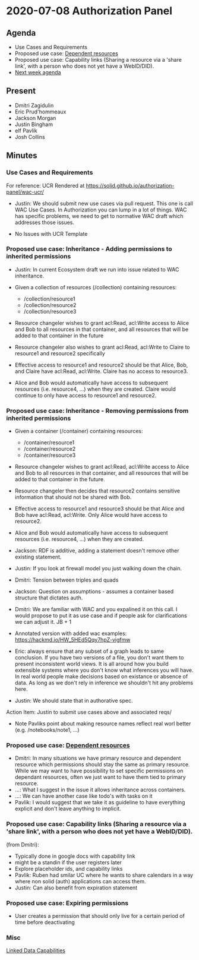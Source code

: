 # 2020-07-08 Authorization Panel

## Agenda

* Use Cases and Requirements
* Proposed use case: [Dependent resources](https://github.com/solid/specification/issues/183)
* Proposed use case: Capability links (Sharing a resource via a 'share link', with a person who does not yet have a WebID/DID).
* [Next week agenda](https://hackmd.io/7O05oVzeRwWMVQhhLFhM3Q)


## Present

* Dmitri Zagidulin
* Eric Prud'hommeaux
* Jackson Morgan
* Justin Bingham
* elf Pavlik
* Josh Collins

## Minutes


### Use Cases and Requirements
For reference: UCR Rendered at https://solid.github.io/authorization-panel/wac-ucr/

- Justin: We should submit new use cases via pull request. This one is call WAC Use Cases. In Authorization you can lump in a lot of things. WAC has specific problems, we need to get to normative WAC draft which addresses those issues.

- No Issues with UCR Template

### Proposed use case: Inheritance - Adding permissions to inherited permissions

- Justin: In current Ecosystem draft we run into issue related to WAC inheritance.

* Given a collection of resources (/collection) containing resources:
    * /collection/resource1
    * /collection/resource2
    * /collection/resource3

* Resource changeler wishes to grant acl:Read, acl:Write access to Alice and Bob to all resources in that container, and all resources that will be added to that container in the future

* Resource changeler also wishes to grant acl:Read, acl:Write to Claire to resource1 and resource2 specifically

* Effective access to resource1 and resource2 should be that Alice, Bob, and Claire have acl:Read, acl:Write. Claire has no access to resource3.

* Alice and Bob would automatically have access to subsequent resources (i.e. resource4, ...) when they are created. Claire would continue to only have access to resource1 and resource2.


### Proposed use case: Inheritance - Removing permissions from inherited permissions

* Given a container (/container) containing resources:
    * /container/resource1
    * /container/resource2
    * /container/resource3

* Resource changeler wishes to grant acl:Read, acl:Write access to Alice and Bob to all resources in that container, and all resources that will be added to that container in the future.
* Resource changeler then decides that resource2 contains sensitive information that should not be shared with Bob. 
* Effective access to resource1 and resource3 should be that Alice and Bob have acl:Read, acl:Write.  Only Alice would have access to resource2.
* Alice and Bob would automatically have access to subsequent resources (i.e. resource4, ...) when they are created.

- Jackson: RDF is additive, adding a statement doesn't remove other existing statement. 
- Justin: If you look at firewall model you just walking down the chain. 

- Dmitri: Tension between triples and quads

- Jackson: Question on assumptions - assumes a container based structure that dictates auth.
- Dmitri: We are familiar with WAC and you expalined it on this call. I would propose to put it as use case and if people ask for clarifications we can adjust it. JB + 1

- Annotated version with added wac examples: https://hackmd.io/HW_5HEd5Qqy7hpZ-vigfmw

- Eric: always ensure that any subset of a graph leads to same conclusion. If you have two versions of a file, you don't want them to present inconsistent world views. It is all around how you build extensible systems where you don't know what inferences you will have. In real world people make decisions based on existance or absence of data. As long as we don't rely in inference we shouldn't hit any problems here.
- Justin: We should state that in authorative spec.

Action Item: Justin to submit use cases above and associated reqs/
- Note Pavliks point about making resource names reflect real worl better (e.g. /notebooks/note1, ...)

### Proposed use case: [Dependent resources](https://github.com/solid/specification/issues/183)

- Dmitri: In many situations we have primary resource and dependent resource which permissions should stay the same as primary resource. While we may want to have possibility to set specific permissions on dependant resources, often we just want to have them tied to primary resource.
- ...: What I suggest in the issue it allows inheritance across containers.
- ...: We can have another case like todo's with tasks on it
- Pavlik: I would suggest that we take it as guideline to have everything explicit and don't leave anything to implicit.

### Proposed use case: Capability links (Sharing a resource via a 'share link', with a person who does not yet have a WebID/DID).

(from Dmitri):

- Typically done in google docs with capability link
- might be a standin if the user registers later
- Explore placeholder ids, and capability links
- Pavlik: Ruben had smilar UC where he wants to share calendars in a way where non solid (auth) applications can access them.
- Justin: Can also benefit from expiration statement

### Proposed use case: Expiring permissions

- User creates a permission that should only live for a certain period of time before deactivating

### Misc

[Linked Data Capabilities](https://w3c-ccg.github.io/zcap-ld/)
